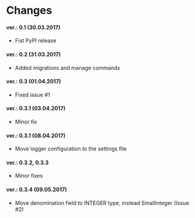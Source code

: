Changes
=======

#### ver.: 0.1 (30.03.2017)
* Fist PyPI release

#### ver.: 0.2 (31.03.2017)
* Added migrations and manage commands

#### ver.: 0.3 (01.04.2017)
* Fixed issue #1

#### ver.: 0.3.1 (03.04.2017)
* Minor fix

#### ver.: 0.3.1 (08.04.2017)
* Move logger configuration to the settings file

#### ver.: 0.3.2, 0.3.3
* Minor fixes

#### ver.: 0.3.4 (09.05.2017)
* Move denomination field to INTEGER type, instead SmallInteger (Issue #2)
